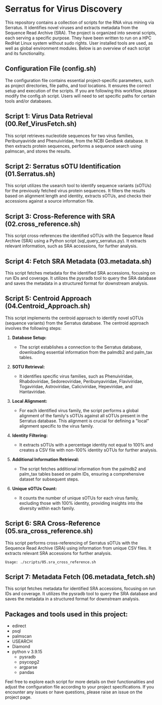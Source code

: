 # Serratus for Virus Discovery
This repository contains a collection of scripts for the RNA virus mining via Serratus. It identifies novel viruses and extracts metadata from the Sequence Read Archive (SRA). The project is organized into several scripts, each serving a specific purpose. They have been written to run on a HPC RedHat Linux system without sudo rights. User installed tools are used, as well as global environment modules.  Below is an overview of each script and its functionality.

## Configuration File (config.sh)

The configuration file contains essential project-specific parameters, such as project directories, file paths, and tool locations. It ensures the correct setup and execution of the scripts. If you are following this workflow, please modify the config.sh script. Users will need to set specific paths for certain tools and/or databases.

## Script 1: Virus Data Retrieval (00.Ref_VirusFetch.sh)

This script retrieves nucleotide sequences for two virus families, Peribunyaviride and Phenuiviridae, from the NCBI GenBank database. It then extracts protein sequences, performs a sequence search using palmscan, and stores the results.

## Script 2: Serratus sOTU Identification (01.Serratus.sh)

This script utilizes the usearch tool to identify sequence variants (sOTUs) for the previously fetched virus protein sequences. It filters the results based on alignment length and identity, extracts sOTUs, and checks their accessions against a source information file.

## Script 3: Cross-Reference with SRA (02.cross_reference.sh)

This script cross-references the identified sOTUs with the Sequence Read Archive (SRA) using a Python script (sql_query_serratus.py). It extracts relevant information, such as SRA accessions, for further analysis.

## Script 4: Fetch SRA Metadata (03.metadata.sh)

This script fetches metadata for the identified SRA accessions, focusing on run IDs and coverage. It utilizes the pysradb tool to query the SRA database and saves the metadata in a structured format for downstream analysis.

## Script 5: Centroid Approach (04.Centroid_Approach.sh)

This script implements the centroid approach to identify novel sOTUs (sequence variants) from the Serratus database. The centroid approach involves the following steps:

1. **Database Setup:**
   - The script establishes a connection to the Serratus database, downloading essential information from the palmdb2 and palm_tax tables.

2. **SOTU Retrieval:**
   - It identifies specific virus families, such as Phenuiviridae, Rhabdoviridae, Sedoreoviridae, Peribunyaviridae, Flaviviridae, Togaviridae, Astroviridae, Caliciviridae, Hepeviridae, and Hantaviridae.

3. **Local Alignment:**
   - For each identified virus family, the script performs a global alignment of the family's sOTUs against all sOTUs present in the Serratus database. This alignment is crucial for defining a "local" alignment specific to the virus family.

4. **Identity Filtering:**
   - It extracts sOTUs with a percentage identity not equal to 100% and creates a CSV file with non-100% identity sOTUs for further analysis.

5. **Additional Information Retrieval:**
   - The script fetches additional information from the palmdb2 and palm_tax tables based on palm IDs, ensuring a comprehensive dataset for subsequent steps.

6. **Unique sOTUs Count:**
   - It counts the number of unique sOTUs for each virus family, excluding those with 100% identity, providing insights into the diversity within each family.

## Script 6: SRA Cross-Reference (05.sra_cross_reference.sh)

This script performs cross-referencing of Serratus sOTUs with the Sequence Read Archive (SRA) using information from unique CSV files. It extracts relevant SRA accessions for further analysis.

    Usage: ./scripts/05.sra_cross_reference.sh

## Script 7: Metadata Fetch (06.metadata_fetch.sh)

This script fetches metadata for identified SRA accessions, focusing on run IDs and coverage. It utilizes the pysradb tool to query the SRA database and saves the metadata in a structured format for downstream analysis.

## Packages and tools used in this project: 
* edirect
* psql
* palmscan
* USEARCH
* Diamond
* python v 3.9.15
    * pysradb
    * psycopg2
    * argparse
    * pandas

Feel free to explore each script for more details on their functionalities and adjust the configuration file according to your project specifications. If you encounter any issues or have questions, please raise an issue on the project page. 

